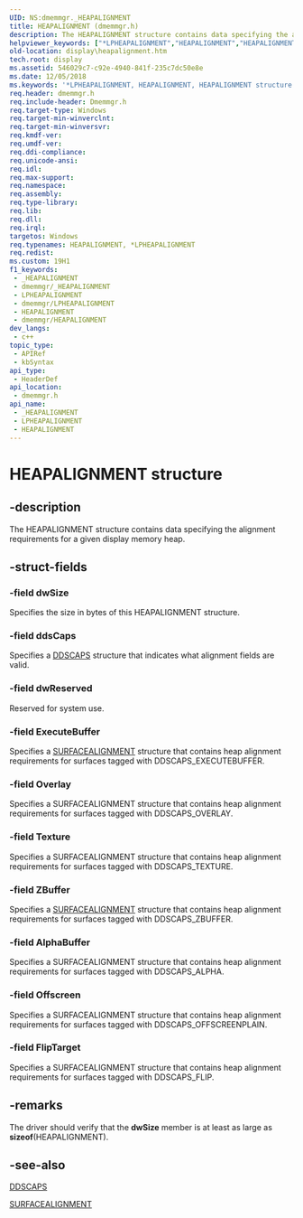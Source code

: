 ```yaml
---
UID: NS:dmemmgr._HEAPALIGNMENT
title: HEAPALIGNMENT (dmemmgr.h)
description: The HEAPALIGNMENT structure contains data specifying the alignment requirements for a given display memory heap.
helpviewer_keywords: ["*LPHEAPALIGNMENT","HEAPALIGNMENT","HEAPALIGNMENT structure [Display Devices]","ddstrcts_ec77ce92-8153-4be6-8720-f8070efce79a.xml","display.heapalignment","dmemmgr/HEAPALIGNMENT"]
old-location: display\heapalignment.htm
tech.root: display
ms.assetid: 546029c7-c92e-4940-841f-235c7dc50e8e
ms.date: 12/05/2018
ms.keywords: '*LPHEAPALIGNMENT, HEAPALIGNMENT, HEAPALIGNMENT structure [Display Devices], ddstrcts_ec77ce92-8153-4be6-8720-f8070efce79a.xml, display.heapalignment, dmemmgr/HEAPALIGNMENT'
req.header: dmemmgr.h
req.include-header: Dmemmgr.h
req.target-type: Windows
req.target-min-winverclnt: 
req.target-min-winversvr: 
req.kmdf-ver: 
req.umdf-ver: 
req.ddi-compliance: 
req.unicode-ansi: 
req.idl: 
req.max-support: 
req.namespace: 
req.assembly: 
req.type-library: 
req.lib: 
req.dll: 
req.irql: 
targetos: Windows
req.typenames: HEAPALIGNMENT, *LPHEAPALIGNMENT
req.redist: 
ms.custom: 19H1
f1_keywords:
 - _HEAPALIGNMENT
 - dmemmgr/_HEAPALIGNMENT
 - LPHEAPALIGNMENT
 - dmemmgr/LPHEAPALIGNMENT
 - HEAPALIGNMENT
 - dmemmgr/HEAPALIGNMENT
dev_langs:
 - c++
topic_type:
 - APIRef
 - kbSyntax
api_type:
 - HeaderDef
api_location:
 - dmemmgr.h
api_name:
 - _HEAPALIGNMENT
 - LPHEAPALIGNMENT
 - HEAPALIGNMENT
---
```


# HEAPALIGNMENT structure


## -description

The HEAPALIGNMENT structure contains data specifying the alignment requirements for a given display memory heap.

## -struct-fields

### -field dwSize

Specifies the size in bytes of this HEAPALIGNMENT structure.

### -field ddsCaps

Specifies a <a href="/previous-versions/windows/hardware/drivers/ff550286(v=vs.85)">DDSCAPS</a> structure that indicates what alignment fields are valid.

### -field dwReserved

Reserved for system use.

### -field ExecuteBuffer

Specifies a <a href="/windows/desktop/api/dmemmgr/ns-dmemmgr-surfacealignment">SURFACEALIGNMENT</a> structure that contains heap alignment requirements for surfaces tagged with DDSCAPS_EXECUTEBUFFER.

### -field Overlay

Specifies a SURFACEALIGNMENT structure that contains heap alignment requirements for surfaces tagged with DDSCAPS_OVERLAY.

### -field Texture

Specifies a SURFACEALIGNMENT structure that contains heap alignment requirements for surfaces tagged with DDSCAPS_TEXTURE.

### -field ZBuffer

Specifies a <a href="/windows/desktop/api/dmemmgr/ns-dmemmgr-surfacealignment">SURFACEALIGNMENT</a> structure that contains heap alignment requirements for surfaces tagged with DDSCAPS_ZBUFFER.

### -field AlphaBuffer

Specifies a SURFACEALIGNMENT structure that contains heap alignment requirements for surfaces tagged with DDSCAPS_ALPHA.

### -field Offscreen

Specifies a SURFACEALIGNMENT structure that contains heap alignment requirements for surfaces tagged with DDSCAPS_OFFSCREENPLAIN.

### -field FlipTarget

Specifies a SURFACEALIGNMENT structure that contains heap alignment requirements for surfaces tagged with DDSCAPS_FLIP.

## -remarks

The driver should verify that the <b>dwSize</b> member is at least as large as <b>sizeof</b>(HEAPALIGNMENT).

## -see-also

<a href="/previous-versions/windows/hardware/drivers/ff550286(v=vs.85)">DDSCAPS</a>



<a href="/windows/desktop/api/dmemmgr/ns-dmemmgr-surfacealignment">SURFACEALIGNMENT</a>

